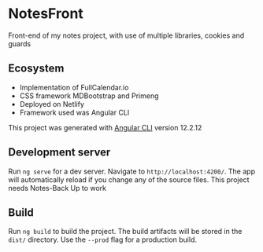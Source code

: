 
# NotesFront

Front-end of my notes project, with use of multiple libraries, cookies and guards

## Ecosystem
 - Implementation of FullCalendar.io
 - CSS framework MDBootstrap and Primeng
 - Deployed on Netlify
 - Framework used was Angular CLI

This project was generated with [Angular CLI](https://github.com/angular/angular-cli) version 12.2.12

## Development server

Run `ng serve` for a dev server. Navigate to `http://localhost:4200/`. The app will automatically reload if you change any of the source files.
This project needs Notes-Back Up to work

## Build

Run `ng build` to build the project. The build artifacts will be stored in the `dist/` directory. Use the `--prod` flag for a production build.
